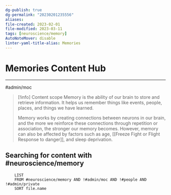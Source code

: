 ```yaml
---
dg-publish: true
dg-permalink: "20230201235556"
aliases:
file-created: 2023-02-01
file-modified: 2023-03-11
tags: [neuroscience/memory]
AutoNoteMover: disable
linter-yaml-title-alias: Memories
---
```


# Memories Content Hub

---

#admin/moc

> [!info] Content scope
> Memory is the ability of our brain to store and retrieve information. It helps us remember things like events, people, places, and things we have learned.
>
> Memory works by creating connections between neurons in our brain, and the more we reinforce these connections through repetition or association, the stronger our memory becomes. However, memory can also be affected by factors such as age, [[Freeze Fight or Flight Response to danger]], and sleep deprivation.

## Searching for content with #neuroscience/memory 

```dataview
	LIST
	FROM #neuroscience/memory AND !#admin/moc AND !#people AND !#admin/private
	SORT file.name
```
